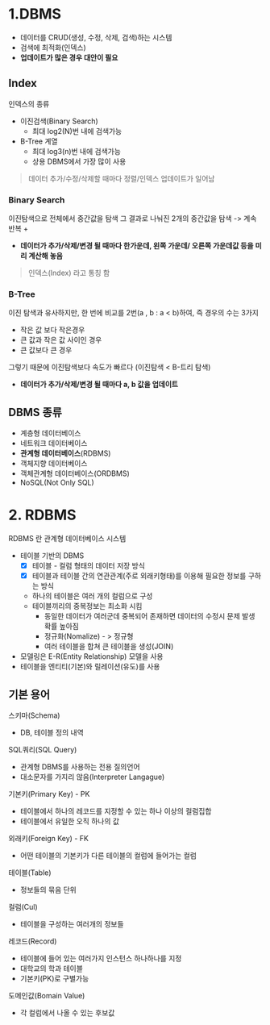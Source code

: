 # 1.DBMS

* 데이터를 CRUD(생성, 수정, 삭제, 검색)하는 시스템
* 검색에 최적화(인덱스)
* **업데이트가 많은 경우 대안이 필요**

## Index

인덱스의 종류

* 이진검색(Binary Search)
    + 최대 log2(N)번 내에 검색가능
* B-Tree 계열
    + 최대 log3(n)번 내에 검색가능
    + 상용 DBMS에서 가장 많이 사용

> 데이터 추가/수정/삭제할 때마다 정렬/인덱스 업데이트가 일어남


### Binary Search

이진탐색으로 전체에서 중간값을 탐색
그 결과로 나눠진 2개의 중간값을 탐색 -> 계속반복
+

* **데이터가 추가/삭제/변경 될 때마다 한가운데, 왼쪽 가운데/ 오른쪽 가운데값 등을 미리 계산해 놓음**

> 인덱스(Index) 라고 통칭 함

### B-Tree

이진 탐색과 유사하지만, 한 번에 비교를 2번(a , b : a < b)하여, 즉 경우의 수는 3가지

* 작은 값 보다 작은경우
* 큰 값과 작은 값 사이인 경우
* 큰 값보다 큰 경우

그렇기 때문에 이진탐색보다 속도가 빠르다 (이진탐색 < B-트리 탐색)

* **데이터가 추가/삭제/변경 될 때마다 a, b 값을 업데이트**

## DBMS 종류

* 계층형 데이터베이스
* 네트워크 데이터베이스
* **관계형 데이터베이스**(RDBMS)
* 객체지향 데이터베이스
* 객체관계형 데이터베이스(ORDBMS)
* NoSQL(Not Only SQL)



# 2. RDBMS

RDBMS 란 관계형 데이터베이스 시스템

* 테이블 기반의 DBMS
    + [x] 테이블 - 컬럼 형태의 데이터 저장 방식
    + [x] 테이블과 테이블 간의 연관관계(주로 외래키형태)를 이용해 필요한 정보를 구하는 방식
    + 하나의 테이블은 여러 개의 컬럼으로 구성
    + 테이블끼리의 중복정보는 최소화 시킴
        - 동일한 데이터가 여러군데 중복되어 존재하면 데이터의 수정시 문제 발생 확률 높아짐
        - 정규화(Nomalize) - > 정규형
        - 여러 테이블을 합쳐 큰 테이블을 생성(JOIN)
* 모델링은 E-R(Entity Relationship) 모델을 사용
* 테이블을 엔티티(기본)와 릴레이션(유도)를 사용


## 기본 용어

스키마(Schema)
* DB, 테이블 정의 내역

SQL쿼리(SQL Query)
* 관계형 DBMS를 사용하는 전용 질의언어
* 대소문자를 가지리 않음(Interpreter Langague)

기본키(Primary Key) - PK
* 테이블에서 하나의 레코드를 지정할 수 있는 하나 이상의 컬럼집합
* 테이블에서 유일한 오직 하나의 값

외래키(Foreign Key) - FK
* 어떤 테이블의 기본키가 다른 테이블의 컬럼에 들어가는 컬럼

테이블(Table)
* 정보들의 묶음 단위

컬럼(Cul)
* 테이블을 구성하는 여러개의 정보들

레코드(Record)
* 테이블에 들어 있는 여러가지 인스턴스 하나하나를 지정
* 대학교의 학과 테이블
* 기본키(PK)로 구별가능

도메인값(Bomain Value)
* 각 컬럼에서 나올 수 있는 후보값
